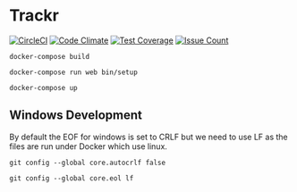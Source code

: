 # Trackr

[![CircleCI](https://circleci.com/gh/ahmetabdi/trackr.svg?style=svg)](https://circleci.com/gh/ahmetabdi/trackr)
[![Code Climate](https://codeclimate.com/github/ahmetabdi/trackr/badges/gpa.svg)](https://codeclimate.com/github/ahmetabdi/trackr)
[![Test Coverage](https://codeclimate.com/github/ahmetabdi/trackr/badges/coverage.svg)](https://codeclimate.com/github/ahmetabdi/trackr/coverage)
[![Issue Count](https://codeclimate.com/github/ahmetabdi/trackr/badges/issue_count.svg)](https://codeclimate.com/github/ahmetabdi/trackr)

`docker-compose build`

`docker-compose run web bin/setup`

`docker-compose up`

## Windows Development

By default the EOF for windows is set to CRLF but we need to use LF as the files are run under Docker which use linux.

`git config --global core.autocrlf false`

`git config --global core.eol lf`
